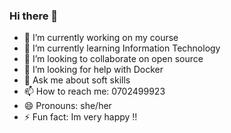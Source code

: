 ### Hi there 👋



- 🔭 I’m currently working on my course 
- 🌱 I’m currently learning Information Technology
- 👯 I’m looking to collaborate on open source
- 🤔 I’m looking for help with Docker
- 💬 Ask me about soft skills
- 📫 How to reach me: 0702499923
- 😄 Pronouns:  she/her
- ⚡ Fun fact: Im very happy !!

